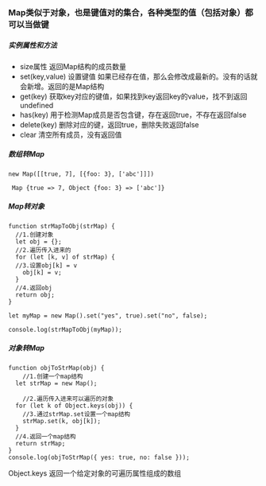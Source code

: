 ### Map类似于对象，也是键值对的集合，各种类型的值（包括对象）都可以当做键



##### 实例属性和方法

- size属性 返回Map结构的成员数量
- set(key,value) 设置键值 如果已经存在值，那么会修改成最新的。没有的话就会新增。返回的是Map结构
- get(key)  获取key对应的键值，如果找到key返回key的value，找不到返回undefined
- has(key) 用于检测Map成员是否包含键，存在返回true，不存在返回false
- delete(key) 删除对应的键，返回true，删除失败返回false
- clear 清空所有成员，没有返回值



##### 数组转Map

```
new Map([[true, 7], [{foo: 3}, ['abc']]])

 Map {true => 7, Object {foo: 3} => ['abc']}
```

##### Map转对象

```
function strMapToObj(strMap) {
  //1.创建对象
  let obj = {};
  //2.遍历传入进来的
  for (let [k, v] of strMap) {
  //3.设置obj[k] = v
    obj[k] = v;
  }
  //4.返回obj
  return obj;
}

let myMap = new Map().set("yes", true).set("no", false);

console.log(strMapToObj(myMap));
```



##### 对象转Map

```
function objToStrMap(obj) {
	//1.创建一个map结构
  let strMap = new Map();

	//2.遍历传入进来可以遍历的对象
  for (let k of Object.keys(obj)) {
    //3.通过strMap.set设置一个map结构
    strMap.set(k, obj[k]);
  }
  //4.返回一个map结构
  return strMap;
}
console.log(objToStrMap({ yes: true, no: false }));
```





Object.keys 返回一个给定对象的可遍历属性组成的数组



